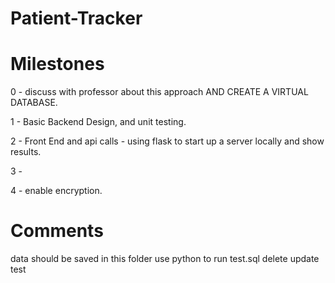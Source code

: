 
# Patient-Tracker 


# Milestones

0 - discuss with professor about this approach AND CREATE A VIRTUAL DATABASE.

1 - Basic Backend Design, and unit testing.

2 - Front End and api calls - using flask to start up a server locally and show results.

3 - 

4 - enable encryption.


# Comments 
data should be saved in this folder 
use python to run test.sql 
delete 
update 
test 

